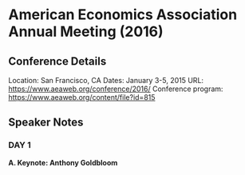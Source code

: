 # American Economics Association Annual Meeting (2016)

## Conference Details

Location: San Francisco, CA
Dates: January 3-5, 2015
URL: https://www.aeaweb.org/conference/2016/
Conference program: https://www.aeaweb.org/content/file?id=815

## Speaker Notes

### DAY 1

**A. Keynote: Anthony Goldbloom**